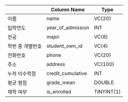 |           | Column Name       | Type       |
|-----------|-------------------|------------|
| 이름        | name              | VC(20)     |
| 입학연도      | year_of_admission | INT        |
| 전공        | major             | VC(8)      |
| 학번 중 개별번호 | student_own_id    | VC(4)      |
| 전화번호      | phone             | VC(20)     |
| 주소        | address           | VC(100)    |
| 누적 이수학점   | credit_cumulative | INT        |
| 평균 평점     | grade_mean        | DOUBLE     |
| 재학 여부     | is_enrolled       | TINYINT(1) |